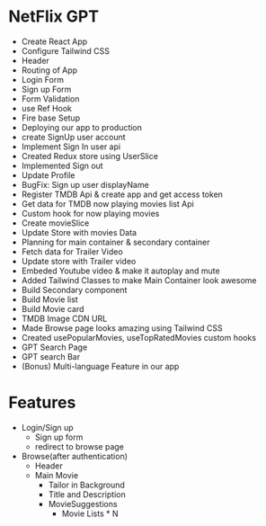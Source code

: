 # NetFlix GPT
 - Create React App
 - Configure Tailwind CSS
 - Header
 - Routing of App
 - Login Form
 - Sign up Form
 - Form Validation
 - use Ref Hook
 - Fire base Setup
 - Deploying our app to production
 - create SignUp user account
 - Implement Sign In user api
 - Created Redux store using UserSlice
 - Implemented Sign out
 - Update Profile
 - BugFix: Sign up user displayName
 - Register TMDB Api & create app and get access token
 - Get data for TMDB now playing movies list Api
 - Custom hook for now playing movies
 - Create movieSlice
 - Update Store with movies Data
 - Planning for main container & secondary container
 - Fetch data for Trailer Video
 - Update store with Trailer video
 - Embeded Youtube video & make it  autoplay and mute
 - Added Tailwind Classes to make Main Container look awesome
 - Build Secondary component
 - Build Movie list
 - Build Movie card 
 - TMDB Image CDN URL
 - Made Browse page looks amazing using Tailwind CSS
 - Created usePopularMovies, useTopRatedMovies custom hooks
 - GPT Search Page
 - GPT search Bar
 - (Bonus) Multi-language Feature  in our app
 

# Features
- Login/Sign up
     - Sign up form
     - redirect to browse page
- Browse(after authentication)
   - Header
   - Main Movie 
       - Tailor in Background
       - Title and Description
       - MovieSuggestions
            - Movie Lists * N
        